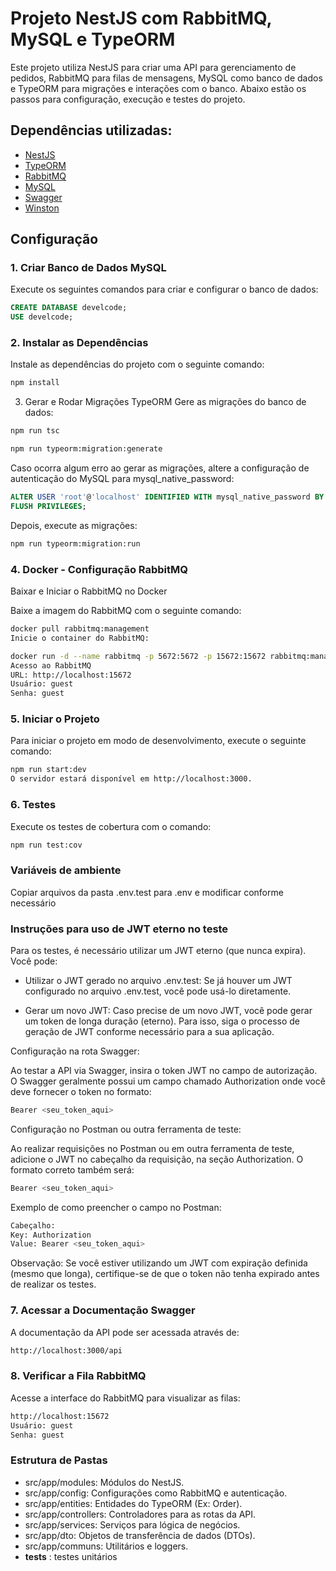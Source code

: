 # Projeto NestJS com RabbitMQ, MySQL e TypeORM

Este projeto utiliza NestJS para criar uma API para gerenciamento de pedidos, RabbitMQ para filas de mensagens, MySQL como banco de dados e TypeORM para migrações e interações com o banco. Abaixo estão os passos para configuração, execução e testes do projeto.

## Dependências utilizadas:

- [NestJS](https://nestjs.com/)
- [TypeORM](https://typeorm.io/)
- [RabbitMQ](https://www.rabbitmq.com/)
- [MySQL](https://www.mysql.com/)
- [Swagger](https://swagger.io/)
- [Winston](https://github.com/winstonjs/winston)

## Configuração

### 1. Criar Banco de Dados MySQL

Execute os seguintes comandos para criar e configurar o banco de dados:

```sql
CREATE DATABASE develcode;
USE develcode;
```

### 2. Instalar as Dependências

Instale as dependências do projeto com o seguinte comando:

```bash
npm install
```

3. Gerar e Rodar Migrações TypeORM
Gere as migrações do banco de dados:

```bash
npm run tsc
```

```bash
npm run typeorm:migration:generate
```

Caso ocorra algum erro ao gerar as migrações, altere a configuração de autenticação do MySQL para mysql_native_password:

```sql
ALTER USER 'root'@'localhost' IDENTIFIED WITH mysql_native_password BY 'admin';
FLUSH PRIVILEGES;
```

Depois, execute as migrações:
```bash
npm run typeorm:migration:run
```

### 4. Docker - Configuração RabbitMQ

Baixar e Iniciar o RabbitMQ no Docker

Baixe a imagem do RabbitMQ com o seguinte comando:

```bash
docker pull rabbitmq:management
Inicie o container do RabbitMQ:
```

```bash
docker run -d --name rabbitmq -p 5672:5672 -p 15672:15672 rabbitmq:management
Acesso ao RabbitMQ
URL: http://localhost:15672
Usuário: guest
Senha: guest
```

### 5. Iniciar o Projeto
Para iniciar o projeto em modo de desenvolvimento, execute o seguinte comando:

```bash
npm run start:dev
O servidor estará disponível em http://localhost:3000.
```

### 6. Testes
Execute os testes de cobertura com o comando:

```bash
npm run test:cov
```

### Variáveis de ambiente

Copiar arquivos da pasta .env.test para .env e modificar conforme necessário

### Instruções para uso de JWT eterno no teste

Para os testes, é necessário utilizar um JWT eterno (que nunca expira). Você pode:

- Utilizar o JWT gerado no arquivo .env.test: Se já houver um JWT configurado no arquivo .env.test, você pode usá-lo diretamente.

- Gerar um novo JWT: Caso precise de um novo JWT, você pode gerar um token de longa duração (eterno). Para isso, siga o processo de geração de JWT conforme necessário para a sua aplicação.

Configuração na rota Swagger:

Ao testar a API via Swagger, insira o token JWT no campo de autorização. O Swagger geralmente possui um campo chamado Authorization onde você deve fornecer o token no formato:

```bash
Bearer <seu_token_aqui>
```

Configuração no Postman ou outra ferramenta de teste:

Ao realizar requisições no Postman ou em outra ferramenta de teste, adicione o JWT no cabeçalho da requisição, na seção Authorization. O formato correto também será:

```bash
Bearer <seu_token_aqui>
```

Exemplo de como preencher o campo no Postman:

```bash
Cabeçalho:
Key: Authorization
Value: Bearer <seu_token_aqui>
```

Observação:
Se você estiver utilizando um JWT com expiração definida (mesmo que longa), certifique-se de que o token não tenha expirado antes de realizar os testes.

### 7. Acessar a Documentação Swagger
A documentação da API pode ser acessada através de:

```bash
http://localhost:3000/api
```

### 8. Verificar a Fila RabbitMQ
Acesse a interface do RabbitMQ para visualizar as filas:

```bash
http://localhost:15672
Usuário: guest
Senha: guest
```


### Estrutura de Pastas

- src/app/modules: Módulos do NestJS.
- src/app/config: Configurações como RabbitMQ e autenticação.
- src/app/entities: Entidades do TypeORM (Ex: Order).
- src/app/controllers: Controladores para as rotas da API.
- src/app/services: Serviços para lógica de negócios.
- src/app/dto: Objetos de transferência de dados (DTOs).
- src/app/communs: Utilitários e loggers.
- __tests__ : testes unitários